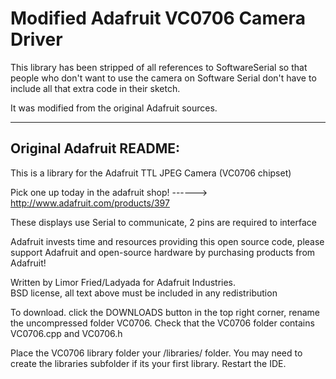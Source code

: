 Modified Adafruit VC0706 Camera Driver
======================================

This library has been stripped of all references to SoftwareSerial so that
people who don't want to use the camera on Software Serial don't have to include
all that extra code in their sketch. 

It was modified from the original Adafruit sources.

-----------

Original Adafruit README:
----


  This is a library for the Adafruit TTL JPEG Camera (VC0706 chipset)

  Pick one up today in the adafruit shop!
  ------> http://www.adafruit.com/products/397

  These displays use Serial to communicate, 2 pins are required to interface

  Adafruit invests time and resources providing this open source code, 
  please support Adafruit and open-source hardware by purchasing 
  products from Adafruit!

  Written by Limor Fried/Ladyada for Adafruit Industries.  
  BSD license, all text above must be included in any redistribution


To download. click the DOWNLOADS button in the top right corner, rename the uncompressed folder VC0706. Check that the VC0706 folder contains VC0706.cpp and VC0706.h

Place the VC0706 library folder your <arduinosketchfolder>/libraries/ folder. You may need to create the libraries subfolder if its your first library. Restart the IDE.
